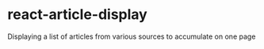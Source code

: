 # react-article-display
Displaying a list of articles from various sources to accumulate on one page
